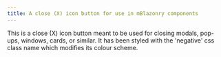 ```yaml
---
title: A close (X) icon button for use in mBlazonry components
---
```


This is a close (X) icon button meant to be used for closing modals, pop-ups, windows, cards, or similar. It has been styled with the 'negative' css class name which modifies its colour scheme.